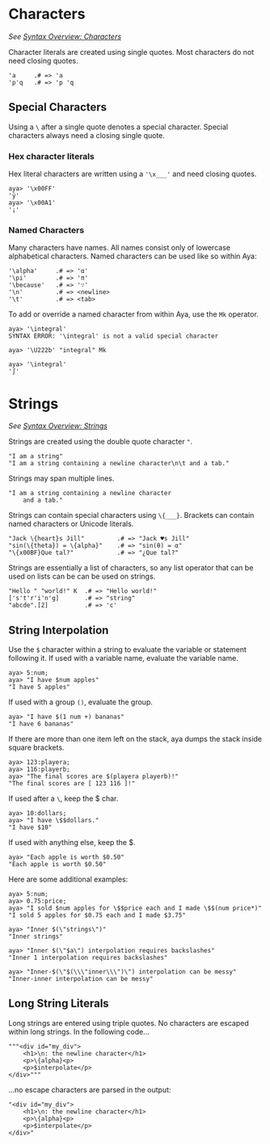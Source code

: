 # Characters

*See [Syntax Overview: Characters](./syntax_overview.md#characters)*

Character literals are created using single quotes. Most characters do not need closing quotes.

```
'a     .# => 'a
'p'q   .# => 'p 'q
```

## Special Characters

Using a `\` after a single quote denotes a special character. Special characters always need a closing single quote.

### Hex character literals

Hex literal characters are written using a `'\x___'` and need closing quotes.

```
aya> '\x00FF'
'ÿ'
aya> '\x00A1'
'¡'
```

### Named Characters

Many characters have names. All names consist only of lowercase alphabetical characters. Named characters can be used like so within Aya:

```
'\alpha'     .# => 'α'
'\pi'        .# => 'π'
'\because'   .# => '∵'
'\n'         .# => <newline>
'\t'         .# => <tab>
```

To add or override a named character from within Aya, use the `Mk` operator.

```
aya> '\integral'
SYNTAX ERROR: '\integral' is not a valid special character

aya> '\U222b' "integral" Mk

aya> '\integral'
'∫'
```

# Strings

*See [Syntax Overview: Strings](./syntax_overview.md#strings)*

Strings are created using the double quote character `"`.

```
"I am a string"
"I am a string containing a newline character\n\t and a tab."
```

Strings may span multiple lines.

```
"I am a string containing a newline character
	and a tab."
```

Strings can contain special characters using `\{___}`. Brackets can contain named characters or Unicode literals.

```
"Jack \{heart}s Jill"         .# => "Jack ♥s Jill"
"sin(\{theta}) = \{alpha}"    .# => "sin(θ) = α"
"\{x00BF}Que tal?"            .# => "¿Que tal?"
```

Strings are essentially a list of characters, so any list operator that can be used on lists can be can be used on strings.

```
"Hello " "world!" K  .# => "Hello world!"
['s't'r'i'n'g]       .# => "string"
"abcde".[2]          .# => 'c'
```

## String Interpolation

Use the `$` character within a string to evaluate the variable or statement following it.
If used with a variable name, evaluate the variable name.

```
aya> 5:num;
aya> "I have $num apples"
"I have 5 apples"
```

If used with a group `()`, evaluate the group.

```
aya> "I have $(1 num +) bananas"
"I have 6 bananas"
```

If there are more than one item left on the stack, aya dumps the stack inside square brackets.

```
aya> 123:playera;
aya> 116:playerb;
aya> "The final scores are $(playera playerb)!"
"The final scores are [ 123 116 ]!"
```

If used after a `\`, keep the $ char.

```
aya> 10:dollars;
aya> "I have \$$dollars."
"I have $10"
```

If used with anything else, keep the $.

```
aya> "Each apple is worth $0.50"
"Each apple is worth $0.50"
```

Here are some additional examples:

```
aya> 5:num;
aya> 0.75:price;
aya> "I sold $num apples for \$$price each and I made \$$(num price*)"
"I sold 5 apples for $0.75 each and I made $3.75"

aya> "Inner $(\"strings\")"
"Inner strings"

aya> "Inner $(\"$a\") interpolation requires backslashes"
"Inner 1 interpolation requires backslashes"

aya> "Inner-$(\"$(\\\"inner\\\")\") interpolation can be messy"
"Inner-inner interpolation can be messy"
```

## Long String Literals

Long strings are entered using triple quotes. No characters are escaped within long strings. In the following code...

```
"""<div id="my_div">
	<h1>\n: the newline character</h1>
	<p>\{alpha}<p>
	<p>$interpolate</p>
</div>"""
```
...no escape characters are parsed in the output:

```
"<div id="my_div">
	<h1>\n: the newline character</h1>
	<p>\{alpha}<p>
	<p>$interpolate</p>
</div>"
```
